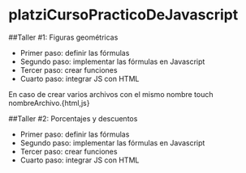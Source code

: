 # platziCursoPracticoDeJavascript

##Taller #1: Figuras geométricas

- Primer paso: definir las fórmulas
- Segundo paso: implementar las fórmulas en Javascript
- Tercer paso: crear funciones
- Cuarto paso: integrar JS con HTML

En caso de crear varios archivos con el mismo nombre touch nombreArchivo.{html,js}

##Taller #2: Porcentajes y descuentos

- Primer paso: definir las fórmulas
- Segundo paso: implementar las fórmulas en Javascript
- Tercer paso: crear funciones
- Cuarto paso: integrar JS con HTML